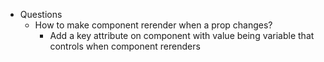   * Questions
    * How to make component rerender when a prop changes?
      * Add a key attribute on component with value being variable that controls when component rerenders